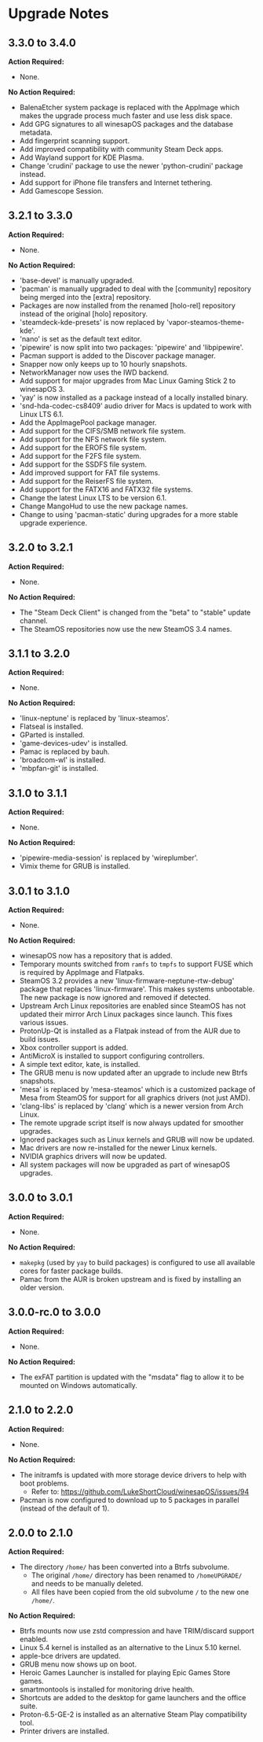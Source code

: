 # Upgrade Notes

## 3.3.0 to 3.4.0

**Action Required:**

- None.

**No Action Required:**

- BalenaEtcher system package is replaced with the AppImage which makes the upgrade process much faster and use less disk space.
- Add GPG signatures to all winesapOS packages and the database metadata.
- Add fingerprint scanning support.
- Add improved compatibility with community Steam Deck apps.
- Add Wayland support for KDE Plasma.
- Change 'crudini' package to use the newer 'python-crudini' package instead.
- Add support for iPhone file transfers and Internet tethering.
- Add Gamescope Session.

## 3.2.1 to 3.3.0

**Action Required:**

- None.

**No Action Required:**

- 'base-devel' is manually upgraded.
- 'pacman' is manually upgraded to deal with the [community] repository being merged into the [extra] repository.
- Packages are now installed from the renamed [holo-rel] repository instead of the original [holo] repository.
- 'steamdeck-kde-presets' is now replaced by 'vapor-steamos-theme-kde'.
- 'nano' is set as the default text editor.
- 'pipewire' is now split into two packages: 'pipewire' and 'libpipewire'.
- Pacman support is added to the Discover package manager.
- Snapper now only keeps up to 10 hourly snapshots.
- NetworkManager now uses the IWD backend.
- Add support for major upgrades from Mac Linux Gaming Stick 2 to winesapOS 3.
- 'yay' is now installed as a package instead of a locally installed binary.
- 'snd-hda-codec-cs8409' audio driver for Macs is updated to work with Linux LTS 6.1.
- Add the AppImagePool package manager.
- Add support for the CIFS/SMB network file system.
- Add support for the NFS network file system.
- Add support for the EROFS file system.
- Add support for the F2FS file system.
- Add support for the SSDFS file system.
- Add improved support for FAT file systems.
- Add support for the ReiserFS file system.
- Add support for the FATX16 and FATX32 file systems.
- Change the latest Linux LTS to be version 6.1.
- Change MangoHud to use the new package names.
- Change to using 'pacman-static' during upgrades for a more stable upgrade experience.

## 3.2.0 to 3.2.1

**Action Required:**

- None.

**No Action Required:**

- The "Steam Deck Client" is changed from the "beta" to "stable" update channel.
- The SteamOS repositories now use the new SteamOS 3.4 names.

## 3.1.1 to 3.2.0

**Action Required:**

- None.

**No Action Required:**

- 'linux-neptune' is replaced by 'linux-steamos'.
- Flatseal is installed.
- GParted is installed.
- 'game-devices-udev' is installed.
- Pamac is replaced by bauh.
- 'broadcom-wl' is installed.
- 'mbpfan-git' is installed.

## 3.1.0 to 3.1.1

**Action Required:**

- None.

**No Action Required:**

- 'pipewire-media-session' is replaced by 'wireplumber'.
- Vimix theme for GRUB is installed.

## 3.0.1 to 3.1.0

**Action Required:**

- None.

**No Action Required:**

- winesapOS now has a repository that is added.
- Temporary mounts switched from `ramfs` to `tmpfs` to support FUSE which is required by AppImage and Flatpaks.
- SteamOS 3.2 provides a new 'linux-firmware-neptune-rtw-debug' package that replaces 'linux-firmware'. This makes systems unbootable. The new package is now ignored and removed if detected.
- Upstream Arch Linux repositories are enabled since SteamOS has not updated their mirror Arch Linux packages since launch. This fixes various issues.
- ProtonUp-Qt is installed as a Flatpak instead of from the AUR due to build issues.
- Xbox controller support is added.
- AntiMicroX is installed to support configuring controllers.
- A simple text editor, kate, is installed.
- The GRUB menu is now updated after an upgrade to include new Btrfs snapshots.
- 'mesa' is replaced by 'mesa-steamos' which is a customized package of Mesa from SteamOS for support for all graphics drivers (not just AMD).
- 'clang-libs' is replaced by 'clang' which is a newer version from Arch Linux.
- The remote upgrade script itself is now always updated for smoother upgrades.
- Ignored packages such as Linux kernels and GRUB will now be updated.
- Mac drivers are now re-installed for the newer Linux kernels.
- NVIDIA graphics drivers will now be updated.
- All system packages will now be upgraded as part of winesapOS upgrades.

## 3.0.0 to 3.0.1

**Action Required:**

- None.

**No Action Required:**

- `makepkg` (used by `yay` to build packages) is configured to use all available cores for faster package builds.
- Pamac from the AUR is broken upstream and is fixed by installing an older version.

## 3.0.0-rc.0 to 3.0.0

**Action Required:**

- None.

**No Action Required:**

- The exFAT partition is updated with the "msdata" flag to allow it to be mounted on Windows automatically.

## 2.1.0 to 2.2.0

**Action Required:**

- None.

**No Action Required:**

- The initramfs is updated with more storage device drivers to help with boot problems.
    - Refer to: https://github.com/LukeShortCloud/winesapOS/issues/94
- Pacman is now configured to download up to 5 packages in parallel (instead of the default of 1).

## 2.0.0 to 2.1.0

**Action Required:**

- The directory `/home/` has been converted into a Btrfs subvolume.
    - The original `/home/` directory has been renamed to `/homeUPGRADE/` and needs to be manually deleted.
    - All files have been copied from the old subvolume `/` to the new one `/home/`.

**No Action Required:**

- Btrfs mounts now use zstd compression and have TRIM/discard support enabled.
- Linux 5.4 kernel is installed as an alternative to the Linux 5.10 kernel.
- apple-bce drivers are updated.
- GRUB menu now shows up on boot.
- Heroic Games Launcher is installed for playing Epic Games Store games.
- smartmontools is installed for monitoring drive health.
- Shortcuts are added to the desktop for game launchers and the office suite.
- Proton-6.5-GE-2 is installed as an alternative Steam Play compatibility tool.
- Printer drivers are installed.
